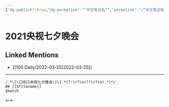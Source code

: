 ```yaml
---
{"dg-publish":true,"dg-permalink":"“中文笔记名”","permalink":"/“中文笔记名”/"}
---
```


# 2021央视七夕晚会

## Linked Mentions
- [[100 Daily/2022-03-25\|2022-03-25]]


---

```expander
/.*\[\[2021央视七夕晚会\]\].*(?:\r?\n(?!\r?\n).*)*/
## [[$filename]]
$match
```

<-->
